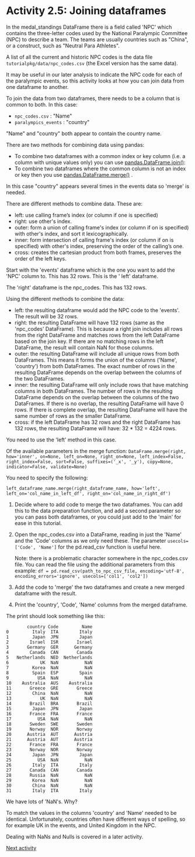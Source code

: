 # Activity 2.5: Joining dataframes

In the medal_standings DataFrame there is a field called 'NPC' which contains the three-letter codes used by the
National Paralympic Committee (NPC) to describe a team. The teams are usually countries such as "China", or a construct,
such as "Neutral Para Athletes".

A list of all the current and historic NPC codes is the data file `tutorialpkg/data/npc_codes.csv` (the Excel version
has
the same data).

It may be useful in our later analysis to indicate the NPC code for each of the paralympic events, so this activity
looks at how you can join data from one dataframe to another.

To join the data from two dataframes, there needs to be a column that is common to both. In this case:

- `npc_codes.csv` : "Name"
- `paralympics_events` : "country"

"Name" and "country" both appear to contain the country name.

There are two methods for combining data using pandas:

- To combine two dataframes with a common index or key column (i.e. a column with unique values only) you can
  use [pandas.DataFrame.join()](https://pandas.pydata.org/docs/reference/api/pandas.DataFrame.join.html?highlight=join#pandas.DataFrame.join):
- To combine two dataframes where the common column is not an index or key then you
  use [pandas.DataFrame.merge()](https://pandas.pydata.org/docs/reference/api/pandas.DataFrame.merge.html?highlight=merge#pandas.DataFrame.merge)
  .

In this case "country" appears several times in the events data so 'merge' is needed.

There are different methods to combine data. These are:

- left: use calling frame’s index (or column if one is specified)
- right: use other's index.
- outer: form a union of calling frame's index (or column if on is specified) with other's index, and sort it
  lexicographically.
- inner: form intersection of calling frame's index (or column if on is specified) with other's index, preserving the
  order of the calling’s one.
- cross: creates the cartesian product from both frames, preserves the order of the left keys.

Start with the 'events' dataframe which is the one you want to add the 'NPC' column to. This has 32 rows. This is the '
left' dataframe.

The 'right' dataframe is the npc_codes. This has 132 rows.

Using the different methods to combine the data:

- left: the resulting dataframe would add the NPC code to the 'events'. The result will be 32 rows.
- right: the resulting DataFrame will have 132 rows (same as the 'npc_codes' DataFrame). This is because a right join
  includes all rows from the right DataFrame and matches rows from the left DataFrame based on the join key. If there
  are no matching rows in the left DataFrame, the result will contain NaN for those columns.
- outer: the resulting DataFrame will include all unique rows from both DataFrames. This means it forms the union of the
  columns ('Name', 'country') from both DataFrames. The exact number of rows in the resulting DataFrame depends on the
  overlap between the columns of the two DataFrames.
- inner: the resulting DataFrame will only include rows that have matching columns in both DataFrames. The number of
  rows in the resulting DataFrame depends on the overlap between the columns of the two DataFrames. If there is no
  overlap, the resulting DataFrame will have 0 rows. If there is complete overlap, the resulting DataFrame will have the
  same number of rows as the smaller DataFrame.
- cross: if the left DataFrame has 32 rows and the right DataFrame has 132 rows, the resulting DataFrame will have: 32 *
  132 = 4224 rows.

You need to use the 'left' method in this case.

Of the available parameters in the merge function:
`DataFrame.merge(right, how='inner', on=None, left_on=None, right_on=None, left_index=False, right_index=False, sort=False, suffixes=('_x', '_y'), copy=None, indicator=False, validate=None)`

You need to specify the following:

`left_dataframe_name.merge(right_dataframe_name, how='left', left_on='col_name_in_left_df', right_on='col_name_in_right_df')`

1. Decide where to add code to merge the two dataframes. You can add this to the data preparation function, and add a
   second parameter
   so you can pass both dataframes, or you could just add to the 'main' for ease in this tutorial.
2. Open the npc_codes.csv into a DataFrame, reading in just the 'Name' and the 'Code' columns as we only need these.
   The parameter `usecols=['Code', 'Name']` for the pd.read_csv function is useful here.

   Note: there is a problematic character somewhere in the npc_codes.csv file. You can read the file using the
   additional parameters from this example:
   `df = pd.read_csv(path_to_npc_csv_file, encoding='utf-8', encoding_errors='ignore', usecols=['col1', 'col2'])`
3. Add the code to 'merge' the two dataframes and create a new merged dataframe with the result.
4. Print the 'country', 'Code', 'Name' columns from the merged dataframe.

The print should look something like this:

```text
        country Code         Name
0         Italy  ITA        Italy
1         Japan  JPN        Japan
2        Israel  ISR       Israel
3       Germany  GER      Germany
4        Canada  CAN       Canada
5   Netherlands  NED  Netherlands
6            UK  NaN          NaN
7         Korea  NaN          NaN
8         Spain  ESP        Spain
9           USA  NaN          NaN
10    Australia  AUS    Australia
11       Greece  GRE       Greece
12        China  NaN          NaN
13           UK  NaN          NaN
14       Brazil  BRA       Brazil
15        Japan  JPN        Japan
16       France  FRA       France
17          USA  NaN          NaN
18       Sweden  SWE       Sweden
19       Norway  NOR       Norway
20      Austria  AUT      Austria
21      Austria  AUT      Austria
22       France  FRA       France
23       Norway  NOR       Norway
24        Japan  JPN        Japan
25          USA  NaN          NaN
26        Italy  ITA        Italy
27       Canada  CAN       Canada
28       Russia  NaN          NaN
29        Korea  NaN          NaN
30        China  NaN          NaN
31        Italy  ITA        Italy
```

We have lots of 'NaN's. Why?

To match the values in the columns 'country' and 'Name' needed to be identical. Unfortunately, countries often have different ways of spelling, so for example UK in the events, and United Kingdom in the NPC.

Dealing with NaNs and Nulls is covered in a later activity.

[Next activity](2-06-pandas-removing-columns)
